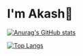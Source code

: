 # I'm Akash👋

[![Anurag's GitHub stats](https://github-readme-stats.vercel.app/api?username=akash-karve-dev&show_icons=true&layout=compact&theme=radical)](https://github.com/anuraghazra/github-readme-stats)


[![Top Langs](https://github-readme-stats.vercel.app/api/top-langs/?username=akash-karve-dev&size_weight=0.5&count_weight=0.5&langs_count=8&layout=compact&theme=radical)](https://github.com/anuraghazra/github-readme-stats)

